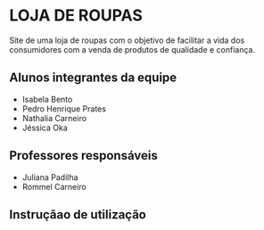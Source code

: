 # LOJA DE ROUPAS
Site de uma loja de roupas com o objetivo de facilitar a vida dos consumidores com a venda de produtos de qualidade e confiança.
## Alunos integrantes da equipe
- Isabela Bento
- Pedro Henrique Prates
- Nathalia Carneiro
- Jéssica Oka
## Professores responsáveis
- Juliana Padilha
- Rommel Carneiro
## Instruçãao de utilização
